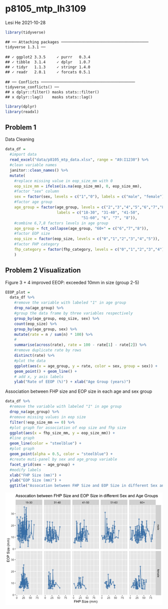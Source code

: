 p8105\_mtp\_lh3109
================
Lesi He
2021-10-28

``` r
library(tidyverse)
```

    ## ── Attaching packages ─────────────────────────────────────── tidyverse 1.3.1 ──

    ## ✓ ggplot2 3.3.5     ✓ purrr   0.3.4
    ## ✓ tibble  3.1.4     ✓ dplyr   1.0.7
    ## ✓ tidyr   1.1.3     ✓ stringr 1.4.0
    ## ✓ readr   2.0.1     ✓ forcats 0.5.1

    ## ── Conflicts ────────────────────────────────────────── tidyverse_conflicts() ──
    ## x dplyr::filter() masks stats::filter()
    ## x dplyr::lag()    masks stats::lag()

``` r
library(dplyr)
library(readxl)
```

## Problem 1

Data Cleaning

``` r
data_df =
  #import data
  read_excel("data/p8105_mtp_data.xlsx", range = "A9:I1230") %>% 
  #clean variable names
  janitor::clean_names() %>% 
  mutate(
    #replace missing value in eop_size_mm with 0
    eop_size_mm = ifelse(is.na(eop_size_mm), 0, eop_size_mm),
    #factor "sex" column
    sex = factor(sex, levels = c("1","0"), labels = c("male", "female")),
    #factor age group
    age_group = factor(age_group, levels = c("2","3","4","5","6","7","8"),
                       labels = c("18-30", "31-40", "41-50", 
                                  "51-60", "6", "7", "8")),
    #combine 6,7,8 factors levels in age group
    age_group = fct_collapse(age_group, "60+" = c("6","7","8")),
    #factor EOP size
    eop_size = factor(eop_size, levels = c("0","1","2","3","4","5")),
    #factor FHP category
    fhp_category = factor(fhp_category, levels = c("0","1","2","3","4"))
    )
```

## Problem 2 Visualization

Figure 3 + 4 improved EEOP: exceeded 10mm in size (group 2-5)

``` r
EEOP_plot = 
  data_df %>% 
    #remove the variable with labeled "1" in age group
    drop_na(age_group) %>% 
    #group the data frame by three variables respectively
    group_by(age_group, eop_size, sex) %>% 
    count(eop_size) %>% 
    group_by(age_group, sex) %>% 
    mutate(rate = n / sum(n) * 100) %>% 
    #
    summarise(across(rate), rate = 100 - rate[1] - rate[2]) %>%
    #remove duplicate rate by rows
    distinct(rate) %>% 
    #plot the data
    ggplot(aes(x = age_group, y = rate, color = sex, group = sex)) +
    geom_point() + geom_line() +
    # add x, y axis labels
    ylab("Rate of EEOP (%)") + xlab("Age Group (years)")
```

Association between FHP size and EOP size in each age and sex group

``` r
data_df %>% 
  #remove the variable with labeled "1" in age group
  drop_na(age_group) %>% 
  #remove missing values in eop size
  filter(!eop_size_mm == 0) %>% 
  #plot graph for association of eop size and fhp size
  ggplot(aes(x = fhp_size_mm, y = eop_size_mm)) +
  #line graph
  geom_line(color = "steelblue") + 
  #plot graph
  geom_point(alpha = 0.5, color = "steelblue") +
  #create muti-panel by sex and age_group variable
  facet_grid(sex ~ age_group) +
  #modify labels
  xlab("FHP Size (mm)") + 
  ylab("EOP Size (mm)") +
  ggtitle("Assocation between FHP Size and EOP Size in different Sex and Age Groups")
```

![](p8105_mtp_lh3109_files/figure-gfm/unnamed-chunk-4-1.png)<!-- -->
